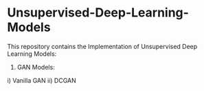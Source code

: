 # Unsupervised-Deep-Learning-Models


This repository contains the Implementation of Unsupervised Deep Learning Models:

1) GAN Models:

  i) Vanilla GAN
 ii) DCGAN
